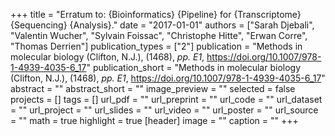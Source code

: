 +++
title = "Erratum to: {Bioinformatics} {Pipeline} for {Transcriptome} {Sequencing} {Analysis}."
date = "2017-01-01"
authors = ["Sarah Djebali", "Valentin Wucher", "Sylvain Foissac", "Christophe Hitte", "Erwan Corre", "Thomas Derrien"]
publication_types = ["2"]
publication = "Methods in molecular biology (Clifton, N.J.), (1468), _pp. E1_, https://doi.org/10.1007/978-1-4939-4035-6_17"
publication_short = "Methods in molecular biology (Clifton, N.J.), (1468), _pp. E1_, https://doi.org/10.1007/978-1-4939-4035-6_17"
abstract = ""
abstract_short = ""
image_preview = ""
selected = false
projects = []
tags = []
url_pdf = ""
url_preprint = ""
url_code = ""
url_dataset = ""
url_project = ""
url_slides = ""
url_video = ""
url_poster = ""
url_source = ""
math = true
highlight = true
[header]
image = ""
caption = ""
+++
